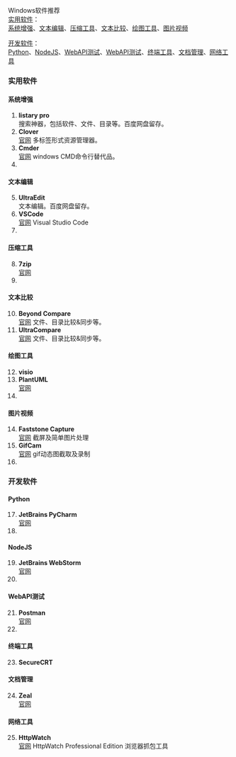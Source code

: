Windows软件推荐  
[实用软件](#实用软件)：  
[系统增强](#系统增强)、[文本编辑](#文本编辑)、[压缩工具](#压缩工具)、[文本比较](#文本比较)、[绘图工具](#绘图工具)、[图片视频](#图片视频)
  
[开发软件](#开发软件)：  
[Python](#python)、[NodeJS](#nodejs)、[WebAPI测试](#WebAPI测试)、[WebAPI测试](#WebAPI测试)、[终端工具](#终端工具)、[文档管理](#文档管理)、[网络工具](#网络工具)
### 实用软件
#### 系统增强
 1. **listary pro**  
 搜索神器，包括软件、文件、目录等。百度网盘留存。
 2. **Clover**  
 [官网](http://cn.ejie.me/) 多标签形式资源管理器。
 3. **Cmder**  
[官网](http://cmder.net/) windows CMD命令行替代品。
 4.    
#### 文本编辑
 5.  **UltraEdit**  
文本编辑。百度网盘留存。
 6. **VSCode**  
[官网](https://code.visualstudio.com/) Visual Studio Code
 7. 
#### 压缩工具
 8. **7zip**  
[官网](https://www.7-zip.org/)
 9. 
#### 文本比较
 10. **Beyond Compare**  
[官网](https://www.scootersoftware.com/) 文件、目录比较&同步等。
 11. **UltraCompare**  
[官网](https://www.ultraedit.com/products/ultracompare/) 文件、目录比较&同步等。
#### 绘图工具
 12. **visio**
 13. **PlantUML**  
 [官网](http://plantuml.com/) 
 14. 
#### 图片视频
 14. **Faststone Capture**  
[官网](http://www.faststone.org/)  截屏及简单图片处理
 15. **GifCam**  
[官网](http://blog.bahraniapps.com/gifcam/) gif动态图截取及录制
 16. 
### 开发软件
#### Python
 17. **JetBrains  PyCharm**   
[官网](https://www.jetbrains.com/pycharm/)
 18. 
 #### NodeJS
 19.  **JetBrains WebStorm**  
[官网](https://www.jetbrains.com/webstorm/)
 20. 
 #### WebAPI测试
 21. **Postman**  
 [官网](https://www.getpostman.com/)
 22. 
 #### 终端工具
 23. **SecureCRT**  
 #### 文档管理
 24. **Zeal**  
  [官网](https://zealdocs.org/)
 #### 网络工具
 25. **HttpWatch**   
 [官网](https://www.httpwatch.com/) HttpWatch Professional Edition 浏览器抓包工具

<!--stackedit_data:
eyJoaXN0b3J5IjpbLTE1MDc3NTQ5OTYsLTk0NDg5OTU5NywyMT
AyMjc1MjAsLTEyOTU2NzU0OTYsLTEzNzk5ODQ2NjRdfQ==
-->